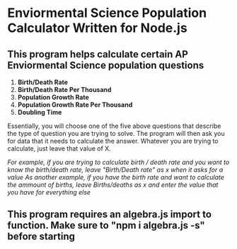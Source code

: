 # Enviormental Science Population Calculator Written for Node.js 
## This program helps calculate certain AP Enviormental Science population questions
1) **Birth/Death Rate**
2) **Birth/Death Rate Per Thousand**
3) **Population Growth Rate**
4) **Population Growth Rate Per Thousand**
5) **Doubling Time**

Essentially, you will choose one of the five above questions that describe the type of question you are trying to solve.
The program will then ask you for data that it needs to calculate the answer.
Whatever you are trying to calculate, just leave that value of X.


*For example, if you are trying to calculate birth / death rate and you want to know the birth/death rate, leave "Birth/Death rate" as x when it asks for a value*
*As another example, if you have the birth rate and want to calculate the ammount of births, leave Births/deaths as x and enter the value that you have for everything else*


## This program requires an algebra.js import to function. Make sure to "npm i algebra.js -s" before starting




